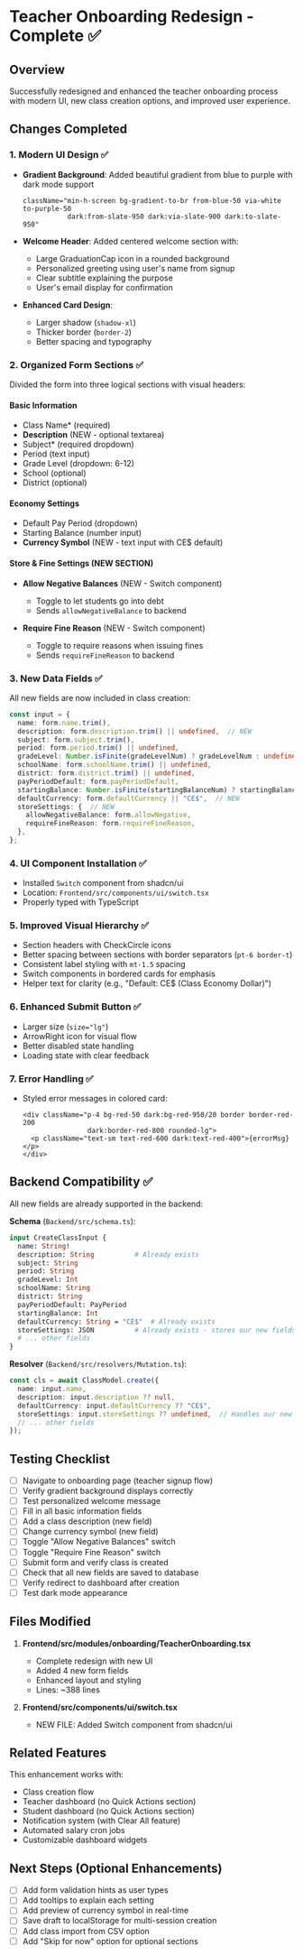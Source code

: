 # Teacher Onboarding Redesign - Complete ✅

## Overview
Successfully redesigned and enhanced the teacher onboarding process with modern UI, new class creation options, and improved user experience.

## Changes Completed

### 1. **Modern UI Design** ✅
- **Gradient Background**: Added beautiful gradient from blue to purple with dark mode support
  ```tsx
  className="min-h-screen bg-gradient-to-br from-blue-50 via-white to-purple-50 
             dark:from-slate-950 dark:via-slate-900 dark:to-slate-950"
  ```

- **Welcome Header**: Added centered welcome section with:
  - Large GraduationCap icon in a rounded background
  - Personalized greeting using user's name from signup
  - Clear subtitle explaining the purpose
  - User's email display for confirmation

- **Enhanced Card Design**: 
  - Larger shadow (`shadow-xl`)
  - Thicker border (`border-2`)
  - Better spacing and typography

### 2. **Organized Form Sections** ✅
Divided the form into three logical sections with visual headers:

#### **Basic Information**
- Class Name* (required)
- **Description** (NEW - optional textarea)
- Subject* (required dropdown)
- Period (text input)
- Grade Level (dropdown: 6-12)
- School (optional)
- District (optional)

#### **Economy Settings**
- Default Pay Period (dropdown)
- Starting Balance (number input)
- **Currency Symbol** (NEW - text input with CE$ default)

#### **Store & Fine Settings** (NEW SECTION)
- **Allow Negative Balances** (NEW - Switch component)
  - Toggle to let students go into debt
  - Sends `allowNegativeBalance` to backend
  
- **Require Fine Reason** (NEW - Switch component)
  - Toggle to require reasons when issuing fines
  - Sends `requireFineReason` to backend

### 3. **New Data Fields** ✅
All new fields are now included in class creation:

```typescript
const input = {
  name: form.name.trim(),
  description: form.description.trim() || undefined,  // NEW
  subject: form.subject.trim(),
  period: form.period.trim() || undefined,
  gradeLevel: Number.isFinite(gradeLevelNum) ? gradeLevelNum : undefined,
  schoolName: form.schoolName.trim() || undefined,
  district: form.district.trim() || undefined,
  payPeriodDefault: form.payPeriodDefault,
  startingBalance: Number.isFinite(startingBalanceNum) ? startingBalanceNum : 0,
  defaultCurrency: form.defaultCurrency || "CE$",  // NEW
  storeSettings: {  // NEW
    allowNegativeBalance: form.allowNegative,
    requireFineReason: form.requireFineReason,
  },
};
```

### 4. **UI Component Installation** ✅
- Installed `Switch` component from shadcn/ui
- Location: `Frontend/src/components/ui/switch.tsx`
- Properly typed with TypeScript

### 5. **Improved Visual Hierarchy** ✅
- Section headers with CheckCircle icons
- Better spacing between sections with border separators (`pt-6 border-t`)
- Consistent label styling with `mt-1.5` spacing
- Switch components in bordered cards for emphasis
- Helper text for clarity (e.g., "Default: CE$ (Class Economy Dollar)")

### 6. **Enhanced Submit Button** ✅
- Larger size (`size="lg"`)
- ArrowRight icon for visual flow
- Better disabled state handling
- Loading state with clear feedback

### 7. **Error Handling** ✅
- Styled error messages in colored card:
  ```tsx
  <div className="p-4 bg-red-50 dark:bg-red-950/20 border border-red-200 
                  dark:border-red-800 rounded-lg">
    <p className="text-sm text-red-600 dark:text-red-400">{errorMsg}</p>
  </div>
  ```

## Backend Compatibility ✅

All new fields are already supported in the backend:

**Schema** (`Backend/src/schema.ts`):
```graphql
input CreateClassInput {
  name: String!
  description: String          # Already exists
  subject: String
  period: String
  gradeLevel: Int
  schoolName: String
  district: String
  payPeriodDefault: PayPeriod
  startingBalance: Int
  defaultCurrency: String = "CE$"  # Already exists
  storeSettings: JSON          # Already exists - stores our new fields
  # ... other fields
}
```

**Resolver** (`Backend/src/resolvers/Mutation.ts`):
```typescript
const cls = await ClassModel.create({
  name: input.name,
  description: input.description ?? null,
  defaultCurrency: input.defaultCurrency ?? "CE$",
  storeSettings: input.storeSettings ?? undefined,  // Handles our new fields
  // ... other fields
});
```

## Testing Checklist

- [ ] Navigate to onboarding page (teacher signup flow)
- [ ] Verify gradient background displays correctly
- [ ] Test personalized welcome message
- [ ] Fill in all basic information fields
- [ ] Add a class description (new field)
- [ ] Change currency symbol (new field)
- [ ] Toggle "Allow Negative Balances" switch
- [ ] Toggle "Require Fine Reason" switch
- [ ] Submit form and verify class is created
- [ ] Check that all new fields are saved to database
- [ ] Verify redirect to dashboard after creation
- [ ] Test dark mode appearance

## Files Modified

1. **Frontend/src/modules/onboarding/TeacherOnboarding.tsx**
   - Complete redesign with new UI
   - Added 4 new form fields
   - Enhanced layout and styling
   - Lines: ~388 lines

2. **Frontend/src/components/ui/switch.tsx**
   - NEW FILE: Added Switch component from shadcn/ui

## Related Features

This enhancement works with:
- Class creation flow
- Teacher dashboard (no Quick Actions section)
- Student dashboard (no Quick Actions section)
- Notification system (with Clear All feature)
- Automated salary cron jobs
- Customizable dashboard widgets

## Next Steps (Optional Enhancements)

- [ ] Add form validation hints as user types
- [ ] Add tooltips to explain each setting
- [ ] Add preview of currency symbol in real-time
- [ ] Save draft to localStorage for multi-session creation
- [ ] Add class import from CSV option
- [ ] Add "Skip for now" option for optional sections
